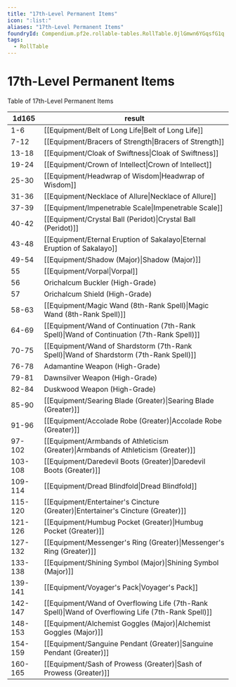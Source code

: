 ```yaml
---
title: "17th-Level Permanent Items"
icon: ":list:"
aliases: "17th-Level Permanent Items"
foundryId: Compendium.pf2e.rollable-tables.RollTable.0jlGmwn6YGqsfG1q
tags:
  - RollTable
---
```


# 17th-Level Permanent Items
<p>Table of 17th-Level Permanent Items</p>

| 1d165 | result |
|------|--------|
| 1-6 | [[Equipment/Belt of Long Life\|Belt of Long Life]] |
| 7-12 | [[Equipment/Bracers of Strength\|Bracers of Strength]] |
| 13-18 | [[Equipment/Cloak of Swiftness\|Cloak of Swiftness]] |
| 19-24 | [[Equipment/Crown of Intellect\|Crown of Intellect]] |
| 25-30 | [[Equipment/Headwrap of Wisdom\|Headwrap of Wisdom]] |
| 31-36 | [[Equipment/Necklace of Allure\|Necklace of Allure]] |
| 37-39 | [[Equipment/Impenetrable Scale\|Impenetrable Scale]] |
| 40-42 | [[Equipment/Crystal Ball (Peridot)\|Crystal Ball (Peridot)]] |
| 43-48 | [[Equipment/Eternal Eruption of Sakalayo\|Eternal Eruption of Sakalayo]] |
| 49-54 | [[Equipment/Shadow (Major)\|Shadow (Major)]] |
| 55 | [[Equipment/Vorpal\|Vorpal]] |
| 56 | Orichalcum Buckler (High-Grade) |
| 57 | Orichalcum Shield (High-Grade) |
| 58-63 | [[Equipment/Magic Wand (8th-Rank Spell)\|Magic Wand (8th-Rank Spell)]] |
| 64-69 | [[Equipment/Wand of Continuation (7th-Rank Spell)\|Wand of Continuation (7th-Rank Spell)]] |
| 70-75 | [[Equipment/Wand of Shardstorm (7th-Rank Spell)\|Wand of Shardstorm (7th-Rank Spell)]] |
| 76-78 | Adamantine Weapon (High-Grade) |
| 79-81 | Dawnsilver Weapon (High-Grade) |
| 82-84 | Duskwood Weapon (High-Grade) |
| 85-90 | [[Equipment/Searing Blade (Greater)\|Searing Blade (Greater)]] |
| 91-96 | [[Equipment/Accolade Robe (Greater)\|Accolade Robe (Greater)]] |
| 97-102 | [[Equipment/Armbands of Athleticism (Greater)\|Armbands of Athleticism (Greater)]] |
| 103-108 | [[Equipment/Daredevil Boots (Greater)\|Daredevil Boots (Greater)]] |
| 109-114 | [[Equipment/Dread Blindfold\|Dread Blindfold]] |
| 115-120 | [[Equipment/Entertainer's Cincture (Greater)\|Entertainer's Cincture (Greater)]] |
| 121-126 | [[Equipment/Humbug Pocket (Greater)\|Humbug Pocket (Greater)]] |
| 127-132 | [[Equipment/Messenger's Ring (Greater)\|Messenger's Ring (Greater)]] |
| 133-138 | [[Equipment/Shining Symbol (Major)\|Shining Symbol (Major)]] |
| 139-141 | [[Equipment/Voyager's Pack\|Voyager's Pack]] |
| 142-147 | [[Equipment/Wand of Overflowing Life (7th-Rank Spell)\|Wand of Overflowing Life (7th-Rank Spell)]] |
| 148-153 | [[Equipment/Alchemist Goggles (Major)\|Alchemist Goggles (Major)]] |
| 154-159 | [[Equipment/Sanguine Pendant (Greater)\|Sanguine Pendant (Greater)]] |
| 160-165 | [[Equipment/Sash of Prowess (Greater)\|Sash of Prowess (Greater)]] |
